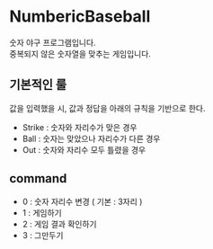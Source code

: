 # NumbericBaseball
숫자 야구 프로그램입니다.<br>
중복되지 않은 숫자열을 맞추는 게임입니다.<br>
## 기본적인 룰
값을 입력했을 시, 값과 정답을 아래의 규칙을 기반으로 한다. 
- Strike : 숫자와 자리수가 맞은 경우
- Ball : 숫자는 맞았으나 자리수가 다른 경우
- Out : 숫자와 자리수 모두 틀렸을 경우
## command
- 0 : 숫자 자리수 변경 ( 기본 : 3자리 )
- 1 : 게임하기
- 2 : 게임 결과 확인하기
- 3 : 그만두기

